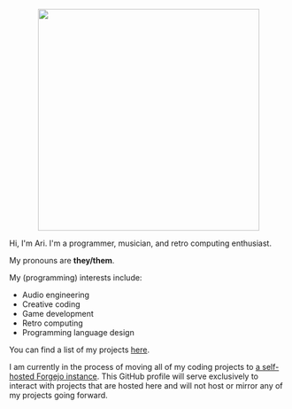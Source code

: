 <p align="center">
  <img src="https://user-images.githubusercontent.com/48262530/194957874-47ad2666-7bab-4317-b88d-6acb42a620ef.png" width="400" />
</p>

Hi, I'm Ari. I'm a programmer, musician, and retro computing enthusiast.

My pronouns are **they/them**.

My (programming) interests include:

- Audio engineering
- Creative coding
- Game development
- Retro computing
- Programming language design

You can find a list of my projects [here](https://ahribellah.space/).

I am currently in the process of moving all of my coding projects to [a self-hosted Forgejo instance](https://garden.folkofthefo.rest/ahribellah). This GitHub profile will serve exclusively to interact with projects that are hosted here and will not host or mirror any of my projects going forward.
